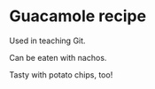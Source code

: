 # Guacamole recipe

Used in teaching Git.

Can be eaten with nachos.

Tasty with potato chips, too!
